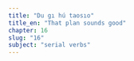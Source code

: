 ```yaml
---
title: "Du gı hú taosıo"
title_en: "That plan sounds good"
chapter: 16
slug: "16"
subject: "serial verbs"
---
```

